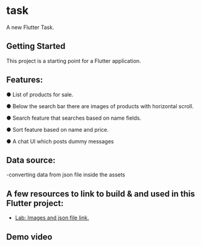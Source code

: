 # task

A new Flutter Task.

## Getting Started

This project is a starting point for a Flutter application.

## Features:

● List of products for sale.

● Below the search bar there are images of products with horizontal scroll.

● Search feature that searches based on name fields.

● Sort feature based on name and price.

● A chat UI which posts dummy messages 

## Data source:
 -converting data from json file inside the assets
 
## A few resources to link to build & and used in this Flutter project:

- [Lab: Images and json file link.](https://drive.google.com/drive/folders/1xni8dS0ReFJZMEgNaF1JJ_Jwg6JMhmbI?usp=sharing)

## Demo video

